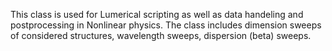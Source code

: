 This class is used for Lumerical scripting as well as data handeling and postprocessing in Nonlinear physics.
The class includes dimension sweeps of considered structures, wavelength sweeps, dispersion (beta) sweeps.
